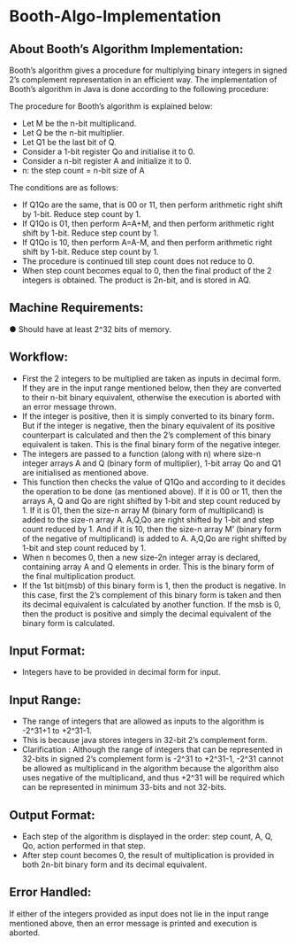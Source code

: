 # Booth-Algo-Implementation

## About Booth’s Algorithm Implementation:

Booth’s algorithm gives a procedure for multiplying binary integers in signed 2’s complement representation in an efficient way.
The implementation of Booth’s algorithm in Java is done according to the following procedure:

The procedure for Booth’s algorithm is explained below:
 * Let M be the n-bit multiplicand.
 * Let Q be the n-bit multiplier.
 * Let Q1 be the last bit of Q.
 * Consider a 1-bit register Qo and initialise it to 0.
 * Consider a n-bit register A and initialize it to 0.
 * n: the step count = n-bit size of A
 
The conditions are as follows:
 * If Q1Qo are the same, that is 00 or 11, then perform arithmetic right shift by 1-bit. Reduce step count by 1.
 * If Q1Qo is 01, then perform A=A+M, and then perform arithmetic right shift by 1-bit. Reduce step count by 1.
 * If Q1Qo is 10, then perform A=A-M, and then perform arithmetic right shift by 1-bit. Reduce step count by 1.
 * The procedure is continued till step count does not reduce to 0.
 * When step count becomes equal to 0, then the final product of the 2 integers is
 obtained. The product is 2n-bit, and is stored in AQ.

## Machine Requirements:
● Should have at least 2^32 bits of memory.

## Workflow:
* First the 2 integers to be multiplied are taken as inputs in decimal form. If they
are in the input range mentioned below, then they are converted to their n-bit
binary equivalent, otherwise the execution is aborted with an error message
thrown.
* If the integer is positive, then it is simply converted to its binary form. But if the
integer is negative, then the binary equivalent of its positive counterpart is
calculated and then the 2’s complement of this binary equivalent is taken. This is
the final binary form of the negative integer.
* The integers are passed to a function (along with n) where size-n integer arrays A
and Q (binary form of multiplier), 1-bit array Qo and Q1 are initialised as
mentioned above.
* This function then checks the value of Q1Qo and according to it decides the
operation to be done (as mentioned above). If it is 00 or 11, then the arrays A, Q
and Qo are right shifted by 1-bit and step count reduced by 1. If it is 01, then the
size-n array M (binary form of multiplicand) is added to the size-n array A. A,Q,Qo
are right shifted by 1-bit and step count reduced by 1. And if it is 10, then the
size-n array M’ (binary form of the negative of multiplicand) is added to A. A,Q,Qo
are right shifted by 1-bit and step count reduced by 1.
* When n becomes 0, then a new size-2n integer array is declared, containing array
A and Q elements in order. This is the binary form of the final multiplication
product.
* If the 1st bit(msb) of this binary form is 1, then the product is negative. In this
case, first the 2’s complement of this binary form is taken and then its decimal
equivalent is calculated by another function. If the msb is 0, then the product is
positive and simply the decimal equivalent of the binary form is calculated.

## Input Format:
* Integers have to be provided in decimal form for input.

## Input Range:
* The range of integers that are allowed as inputs to the algorithm is -2^31+1 to
+2^31-1.
* This is because java stores integers in 32-bit 2’s complement form.
* Clarification : Although the range of integers that can be represented in 32-bits in
signed 2’s complement form is -2^31 to +2^31-1, -2^31 cannot be allowed as
multiplicand in the algorithm because the algorithm also uses negative of the
multiplicand, and thus +2^31 will be required which can be represented in
minimum 33-bits and not 32-bits.

## Output Format:
* Each step of the algorithm is displayed in the order: step count, A, Q, Qo, action
performed in that step.
* After step count becomes 0, the result of multiplication is provided in both 2n-bit
binary form and its decimal equivalent.

## Error Handled:
If either of the integers provided as input does not lie in the input range
mentioned above, then an error message is printed and execution is aborted.
